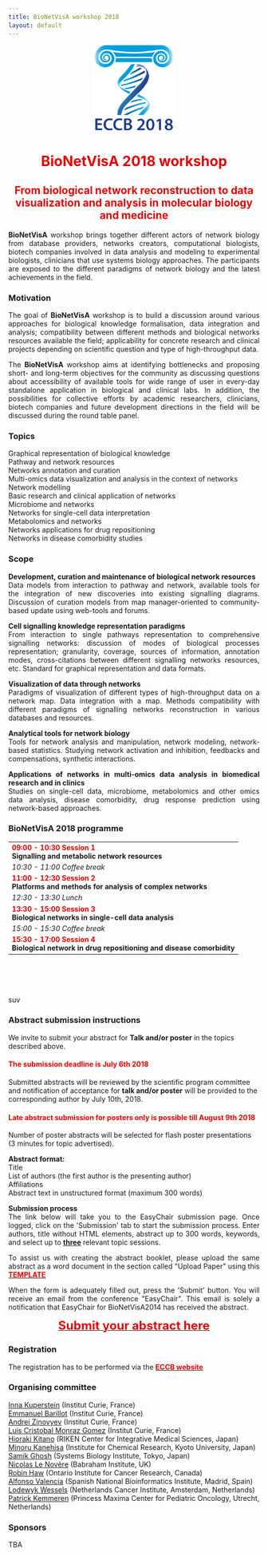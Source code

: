 ```yaml
---
title: BioNetVisA workshop 2018
layout: default
---
```


<center><a href="/"><img id="ECCB18" src="/Logo_ECCB2018.gif" style="width:160px;"/></a></center>
<p> </p>

# <center><font color="#e60000">BioNetVisA 2018 workshop</font></center>
## <center><font color="#e60000">From biological network reconstruction to data visualization and analysis in molecular biology and medicine</font></center>

<p align="justify"><b>BioNetVisA</b> workshop brings together different actors of network biology from database providers, networks creators, computational biologists, biotech companies involved in data analysis and modeling to experimental biologists, clinicians that use systems biology approaches. The participants are exposed to the different paradigms of network biology and the latest achievements in the field.
</p>

### Motivation

<p align="justify">The goal of <b>BioNetVisA</b> workshop is to build a discussion around various approaches for biological knowledge formalisation, data integration and analysis; compatibility between different methods and biological networks resources available the field; applicability for concrete research and clinical projects depending on scientific question and type of high-throughput data.
</p>

<p align="justify">The <b>BioNetVisA</b> workshop aims at identifying bottlenecks and proposing short- and long-term objectives for the community as discussing questions about accessibility of available tools for wide range of user in every-day standalone application in biological and clinical labs. In addition, the possibilities for collective efforts by academic researchers, clinicians, biotech companies and future development directions in the field will be discussed during the round table panel.
</p>

### Topics
<p>Graphical representation of biological knowledge<br />
Pathway and network resources<br />
Networks annotation and curation<br />
Multi-omics data visualization and analysis in the context of networks<br />
Network modelling<br />
Basic research and clinical application of networks<br />
Microbiome and networks<br />
Networks for single-cell data interpretation<br />
Metabolomics and networks<br />
Networks applications for drug repositioning<br />
Networks in disease comorbidity studies<br />
</p>

### Scope
<p align="justify"><b>Development, curation and maintenance of biological network resources</b><br />
Data models from interaction to pathway and network, available tools for the integration of new discoveries into existing signalling diagrams. Discussion of curation models from map manager-oriented to community-based update using web-tools and forums.
</p>

<p align="justify"><b>Cell signalling knowledge representation paradigms</b><br />
From interaction to single pathways representation to comprehensive signalling networks: discussion of modes of biological processes representation; granularity, coverage, sources of information, annotation modes, cross-citations between different signalling networks resources, etc. Standard for graphical representation and data formats.
</p>

<p align="justify"><b>Visualization of data through networks</b><br />
Paradigms of visualization of different types of high-throughput data on a network map. Data integration with a map. Methods compatibility with different paradigms of signalling networks reconstruction in various databases and resources.
</p>

<p align="justify"><b>Analytical tools for network biology</b><br />
Tools for network analysis and manipulation, network modeling, network-based statistics. Studying network activation and inhibition, feedbacks and compensations, synthetic interactions.
</p>

<p align="justify"><b>Applications of networks in multi-omics data analysis in biomedical research and in clinics</b><br />
Studies on single-cell data, microbiome, metabolomics and other omics data analysis, disease
comorbidity, drug response prediction using network-based approaches.
</p>

### BioNetVisA 2018 programme

<table>
  <tr><td><strong><font color="#e60000">09:00 - 10:30 Session 1</font><br />Signalling and metabolic network resources</strong></td></tr>
<tr><td><i>10:30 - 11:00 Coffee break</i></td></tr> 
  <tr><td><strong><font color="#e60000">11:00 - 12:30 Session 2</font><br />Platforms and methods for analysis of complex networks</strong></td></tr>
<tr><td><i>12:30 - 13:30 Lunch</i></td></tr>
  <tr><td><strong><font color="#e60000">13:30 - 15:00 Session 3</font><br />Biological networks in single-cell data analysis</strong></td></tr>
<tr><td><i>15:00 - 15:30 Coffee break</i></td></tr>
  <tr><td><strong><font color="#e60000">15:30 - 17:00 Session 4</font><br />Biological network in drug repositioning and disease comorbidity</strong></td></tr>
</table>

<br/>
<br/>
<br/>
<br/>
suv

### Abstract submission instructions

We invite to submit your abstract for <b>Talk and/or poster</b> in the topics described above.

#### <font color="#e60000">The submission deadline is July 6th 2018</font>

<p>Submitted abstracts will be reviewed by the scientific program committee and notification of acceptance for <b>talk and/or poster</b> will be provided to the corresponding author by July 10th, 2018.
</p>

#### <font color="#e60000">Late abstract submission for posters only is possible till August 9th  2018</font>

<p>Number of poster abstracts will be selected for flash poster presentations (3 minutes for topic advertised).</p>

<p><b>Abstract format:</b><br />
Title<br />
List of authors (the first author is the presenting author)<br />
Affiliations<br />
Abstract text in unstructured format (maximum 300 words)
</p>
  
<p align="justify"><b>Submission process</b><br />
The link below will take you to the EasyChair submission page. Once logged, click on the 'Submission' tab to start the submission process. Enter authors, title without HTML elements, abstract up to 300 words, keywords, and select up to <b><span style="text-decoration: underline;">three</span></b> relevant topic sessions.
</p>

<p align="justify">To assist us with creating the abstract booklet, please upload the same abstract as a word document in the section called "Upload Paper" using this <b><a href="/AbstractTemplate_BioNetVisA.docx"><span style="text-decoration: underline;"><font color="#e60000">TEMPLATE</font></span></a></b>
</p>

<p align="justify">When the form is adequately filled out, press the 'Submit' button. You will receive an email from the conference "EasyChair". This email is solely a notification that EasyChair for BioNetVisA2014 has received the abstract.
</p>

<b><a href="https://easychair.org/conferences/?conf=bionetvisa2018"><font size="5" color="#e60000"><center>Submit your abstract here</center></font></a></b>

### Registration

<p>The registration has to be performed via the <b><a href="http://eccb18.org/registration/"><font color="#e60000">ECCB website</font></a></b>
</p>

### Organising committee
<p><a href="http://sysbio.curie.fr/">Inna Kuperstein</a> (Institut Curie, France)<br />
<a href="https://science.curie.fr/recherche/biologie-interactive-des-tumeurs-immunologie-environnement/c/">Emmanuel Barillot</a> (Institut Curie, France)<br />
<a href="http://www.ihes.fr/~zinovyev/">Andrei Zinovyev</a> (Institut Curie, France)<br />
<a href="http://sysbio.curie.fr/">Luis Cristobal Monraz Gomez</a> (Institut Curie, France)<br />
<a href="http://www.sbi.jp/">Hioraki Kitano</a> (RIKEN Center for Integrative Medical Sciences, Japan)<br />
<a href="http://www.kanehisa.jp/en/kanehisa.html">Minoru Kanehisa</a> (Institute for Chemical Research, Kyoto University, Japan)<br />
<a href="http://www.sbi.jp/members.htm">Samik Ghosh</a> (Systems Biology Institute, Tokyo, Japan)<br />
<a href="https://lenoverelab.org/">Nicolas Le Novère</a> (Babraham Institute, UK)<br />
<a href="https://reactome.org/">Robin Haw</a> (Ontario Institute for Cancer Research, Canada)<br />
<a href="https://www.bsc.es/valencia-alfonso">Alfonso Valencia</a> (Spanish National Bioinformatics Institute, Madrid, Spain)<br/>
<a href="https://www.nki.nl/divisions/molecular-carcinogenesis/wessels-l-group/">Lodewyk Wessels</a> (Netherlands Cancer Institute, Amsterdam, Netherlands)<br />
  <a href="https://www.prinsesmaximacentrum.com/">Patrick Kemmeren</a> (Princess Maxima Center for Pediatric Oncology, Utrecht, Netherlands)
</p>

### Sponsors
TBA

